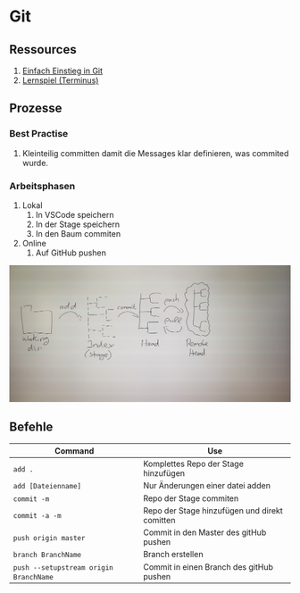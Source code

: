 # Git

## Ressources

1. [Einfach Einstieg in Git](https://rogerdudler.github.io/git-guide/index.de.html)
1. [Lernspiel (Terminus)](http://web.mit.edu/mprat/Public/web/Terminus/Web/main.html)

## Prozesse

### Best Practise

1. Kleinteilig committen damit die Messages klar definieren, was commited wurde.

### Arbeitsphasen

1. Lokal
   1. In VSCode speichern
   1. In der Stage speichern
   1. In den Baum commiten
1. Online
   1. Auf GitHub pushen

![Bild des WorkFlows](/resources/gitWorkflow.jpg)

## Befehle

| Command                                | Use                                           |
| -------------------------------------- | --------------------------------------------- |
| `add .`                                | Komplettes Repo der Stage hinzufügen          |
| `add [Dateienname]`                    | Nur Änderungen einer datei adden              |
| `commit -m`                            | Repo der Stage commiten                       |
| `commit -a -m`                         | Repo der Stage hinzufügen und direkt comitten |
| `push origin master`                   | Commit in den Master des gitHub pushen        |
| `branch BranchName`                    | Branch erstellen                              |
| `push --setupstream origin BranchName` | Commit in einen Branch des gitHub pushen      |
